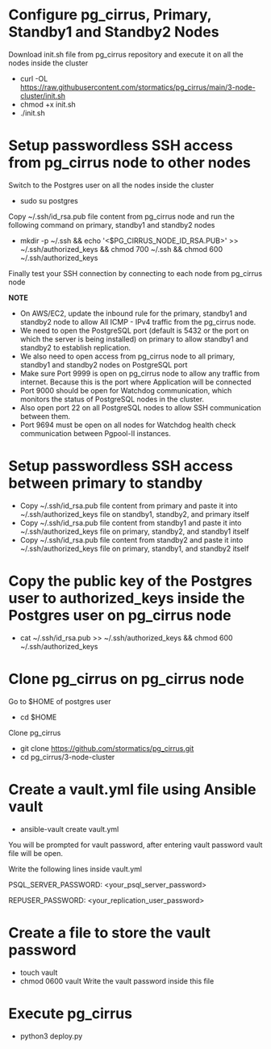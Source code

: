 # Configure pg_cirrus, Primary, Standby1 and Standby2 Nodes

Download init.sh file from pg_cirrus repository and execute it on all the nodes inside the cluster
- curl -OL https://raw.githubusercontent.com/stormatics/pg_cirrus/main/3-node-cluster/init.sh
- chmod +x init.sh
- ./init.sh

# Setup passwordless SSH access from pg_cirrus node to other nodes 

Switch to the Postgres user on all the nodes inside the cluster
- sudo su postgres

Copy ~/.ssh/id_rsa.pub file content from pg_cirrus node and run the following command on primary, standby1 and standby2 nodes
- mkdir -p ~/.ssh && echo '<$PG_CIRRUS_NODE_ID_RSA.PUB>' >> ~/.ssh/authorized_keys && chmod 700 ~/.ssh && chmod 600 ~/.ssh/authorized_keys

Finally test your SSH connection by connecting to each node from pg_cirrus node

**NOTE**
- On AWS/EC2, update the inbound rule for the primary, standby1 and standby2 node to allow All ICMP - IPv4 traffic from the pg_cirrus node.
- We need to open the PostgreSQL port (default is 5432 or the port on which the server is being installed) on primary to allow standby1 and standby2 to establish replication.
- We also need to open access from pg_cirrus node to all primary, standby1 and standby2 nodes on PostgreSQL port
- Make sure Port 9999 is open on pg_cirrus node to allow any traffic from internet. Because this is the port where Application will be connected
- Port 9000 should be open for Watchdog communication, which monitors the status of PostgreSQL nodes in the cluster.
- Also open port 22 on all PostgreSQL nodes to allow SSH communication between them.
- Port 9694 must be open on all nodes for Watchdog health check communication between Pgpool-II instances.

# Setup passwordless SSH access between primary to standby

- Copy ~/.ssh/id_rsa.pub file content from primary and paste it into ~/.ssh/authorized_keys file on standby1, standby2, and primary itself
- Copy ~/.ssh/id_rsa.pub file content from standby1 and paste it into ~/.ssh/authorized_keys file on primary, standby2, and standby1 itself
- Copy ~/.ssh/id_rsa.pub file content from standby2 and paste it into ~/.ssh/authorized_keys file on primary, standby1, and standby2 itself

# Copy the public key of the Postgres user to authorized_keys inside the Postgres user on pg_cirrus node

- cat ~/.ssh/id_rsa.pub >> ~/.ssh/authorized_keys && chmod 600 ~/.ssh/authorized_keys


# Clone pg_cirrus on pg_cirrus node

Go to $HOME of postgres user
- cd $HOME

Clone pg_cirrus
- git clone https://github.com/stormatics/pg_cirrus.git
- cd pg_cirrus/3-node-cluster


# Create a vault.yml file using Ansible vault

- ansible-vault create vault.yml

You will be prompted for vault password, after entering vault password vault file will be open.

Write the following lines inside vault.yml

PSQL_SERVER_PASSWORD: <your_psql_server_password>

REPUSER_PASSWORD: <your_replication_user_password>


# Create a file to store the vault password

- touch vault
- chmod 0600 vault
Write the vault password inside this file


# Execute pg_cirrus

- python3 deploy.py
